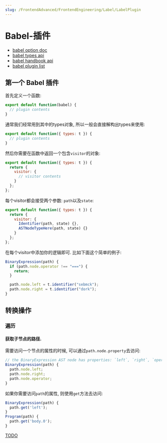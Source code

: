 ```yaml
---
slug: /FrontendAdvanced/FrontendEngineering/Label/LabelPlugin
---
```

# Babel-插件


- [babel option doc](https://babel.dev/docs/en/options#compact)
- [babel types api](https://babeljs.io/docs/en/babel-types#importspecifier)
- [babel handbook api](https://github.com/jamiebuilds/babel-handbook/blob/master/translations/en/plugin-handbook.md#toc-get-the-path-of-a-sub-node)
- [babel plugin list](https://babeljs.io/docs/en/plugins/)

## 第一个 Babel 插件

首先定义一个函数:

```js
export default function(babel) {
  // plugin contents
}
```

通常我们经常用到其中的types对象, 所以一般会直接解构出types来使用:

```js
export default function({ types: t }) {
  // plugin contents
}
```

然后你需要在函数中返回一个包含`visitor`的对象:

```js
export default function({ types: t }) {
  return {
    visitor: {
      // visitor contents
    }
  };
};
```

每个visitor都会接受两个参数: `path`以及`state`:

```js
export default function({ types: t }) {
  return {
    visitor: {
      Identifier(path, state) {},
      ASTNodeTypeHere(path, state) {}
    }
  };
};
```

在每个visitor中添加你的逻辑即可. 比如下面这个简单的例子:

```js
BinaryExpression(path) {
  if (path.node.operator !== "===") {
    return;
  }

  path.node.left = t.identifier("sebmck");
  path.node.right = t.identifier("dork");
}
```

## 转换操作

### 遍历

#### 获取子节点的路径. 

需要访问一个节点的属性的时候, 可以通过`path.node.property`去访问:

```js
// the BinaryExpression AST node has properties: `left`, `right`, `operator`
BinaryExpression(path) {
  path.node.left;
  path.node.right;
  path.node.operator;
}
```

如果你需要访问`path`的属性, 则使用`get`方法去访问:

```js
BinaryExpression(path) {
  path.get('left'); 
}
Program(path) {
  path.get('body.0');
}
```



[TODO](https://github.com/jamiebuilds/babel-handbook/blob/master/translations/en/plugin-handbook.md#get-the-path-of-sub-node)
